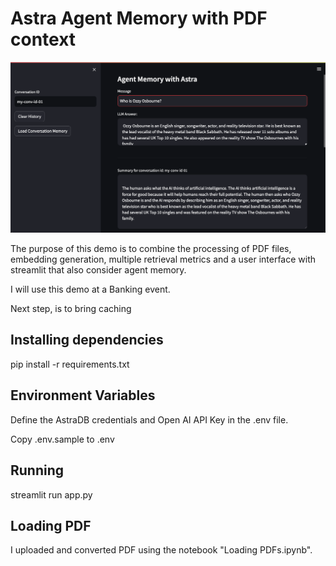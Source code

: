 # Astra Agent Memory with PDF context

![Astra Agent Memory](astra_agent.png)

The purpose of this demo is to combine the processing of PDF files, embedding generation, multiple retrieval metrics and a user interface with streamlit that also consider agent memory.

I will use this demo at a Banking event.

Next step, is to bring caching

## Installing dependencies

pip install -r requirements.txt

## Environment Variables

Define the AstraDB credentials and Open AI API Key in the .env file.

Copy .env.sample to .env

## Running

streamlit run app.py

## Loading PDF

I uploaded and converted PDF using the notebook "Loading PDFs.ipynb". 
